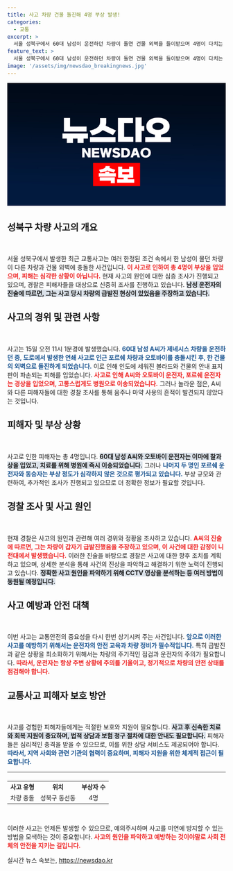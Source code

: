 ```yaml
---
title: 사고 차량 건물 돌진해 4명 부상 발생!
categories:
  - 교통
excerpt: >
  서울 성북구에서 60대 남성이 운전하던 차량이 돌연 건물 외벽을 들이받으며 4명이 다치는 사고가 발생! 급발진 주장 속, 경찰은 충격적인 사고 원인을 파헤칩니다.
feature_text: >
  서울 성북구에서 60대 남성이 운전하던 차량이 돌연 건물 외벽을 들이받으며 4명이 다치는 사고가 발생! 급발진 주장 속, 경찰은 충격적인 사고 원인을 파헤칩니다.
image: '/assets/img/newsdao_breakingnews.jpg'
---
```


<p><img src="/assets/img/newsdao_breakingnews.jpg" alt="koreaapp 속보" /></p>

<h2 data-ke-size="size26">성북구 차량 사고의 개요</h2>

<p data-ke-size="size16">&nbsp;</p>

<p>서울 성북구에서 발생한 최근 교통사고는 여러 한정된 조건 속에서 한 남성이 몰던 차량이 다른 차량과 건물 외벽에 충돌한 사건입니다. <b><span style="color: #ee2323;">이 사고로 인하여 총 4명이 부상을 입었으며, 피해는 심각한 상황이 아닙니다.</span></b> 현재 사고의 원인에 대한 심층 조사가 진행되고 있으며, 경찰은 피해자들을 대상으로 신중히 조사를 진행하고 있습니다. <b><span style="background-color: #21538527;">남성 운전자의 진술에 따르면, 그는 사고 당시 차량의 급발진 현상이 있었음을 주장하고 있습니다.</span></b></p>

<h2 data-ke-size="size26">사고의 경위 및 관련 사항</h2>

<p data-ke-size="size16">&nbsp;</p>

<p>사고는 15일 오전 11시 1분경에 발생했습니다. <b><span style="color: #1a5490;">60대 남성 A씨가 제네시스 차량을 운전하던 중, 도로에서 발생한 연쇄 사고로 인근 포르쉐 차량과 오토바이를 충돌시킨 후, 한 건물의 외벽으로 돌진하게 되었습니다.</span></b> 이로 인해 인도에 세워진 볼라드와 건물의 안내 표지판이 파손되는 피해를 입었습니다. <b><span style="color: #ee2323;">사고로 인해 A씨와 오토바이 운전자, 포르쉐 운전자는 경상을 입었으며, 고통스럽게도 병원으로 이송되었습니다.</span></b> 그러나 놀라운 점은, A씨와 다른 피해자들에 대한 경찰 조사를 통해 음주나 마약 사용의 흔적이 발견되지 않았다는 것입니다.</p>

<h2 data-ke-size="size26">피해자 및 부상 상황</h2>

<p data-ke-size="size16">&nbsp;</p>

<p>사고로 인한 피해자는 총 4명입니다. <b><span style="background-color: #21538527;">60대 남성 A씨와 오토바이 운전자는 이마에 찰과상을 입었고, 치료를 위해 병원에 즉시 이송되었습니다.</span></b> 그러나 <b><span style="color: #1a5490;">나머지 두 명인 포르쉐 운전자와 동승자는 부상 정도가 심각하지 않은 것으로 평가되고 있습니다.</span></b> 부상 규모와 관련하여, 추가적인 조사가 진행되고 있으므로 더 정확한 정보가 필요할 것입니다. </p>

<h2 data-ke-size="size26">경찰 조사 및 사고 원인</h2>

<p data-ke-size="size16">&nbsp;</p>

<p>현재 경찰은 사고의 원인과 관련해 여러 경위와 정황을 조사하고 있습니다. <b><span style="color: #ee2323;">A씨의 진술에 따르면, 그는 차량이 갑자기 급발진했음을 주장하고 있으며, 이 사건에 대한 감정이 니전대에서 발생했습니다.</span></b> 이러한 진술을 바탕으로 경찰은 사고에 대한 향후 조치를 계획하고 있으며, 상세한 분석을 통해 사건의 진상을 파악하고 해결하기 위한 노력이 진행되고 있습니다. <b><span style="background-color: #21538527;">정확한 사고 원인을 파악하기 위해 CCTV 영상을 분석하는 등 여러 방법이 동원될 예정입니다.</span></b></p>

<h2 data-ke-size="size26">사고 예방과 안전 대책</h2>

<p data-ke-size="size16">&nbsp;</p>

<p>이번 사고는 교통안전의 중요성을 다시 한번 상기시켜 주는 사건입니다. <b><span style="color: #1a5490;">앞으로 이러한 사고를 예방하기 위해서는 운전자의 안전 교육과 차량 정비가 필수적입니다.</span></b> 특히 급발진과 같은 상황을 최소화하기 위해서는 차량의 주기적인 점검과 운전자의 주의가 필요합니다. <b><span style="color: #ee2323;">따라서, 운전자는 항상 주변 상황에 주의를 기울이고, 정기적으로 차량의 안전 상태를 점검해야 합니다.</span></b></p>

<h2 data-ke-size="size26">교통사고 피해자 보호 방안</h2>

<p data-ke-size="size16">&nbsp;</p>

<p>사고를 경험한 피해자들에게는 적절한 보호와 지원이 필요합니다. <b><span style="background-color: #21538527;">사고 후 신속한 치료와 회복 지원이 중요하며, 법적 상담과 보험 청구 절차에 대한 안내도 필요합니다.</span></b> 피해자들은 심리적인 충격을 받을 수 있으므로, 이를 위한 상담 서비스도 제공되어야 합니다. <b><span style="color: #1a5490;">따라서, 지역 사회와 관련 기관의 협력이 중요하며, 피해자 지원을 위한 체계적 접근이 필요합니다.</span></b></p>

<hr>

<table style="width: 100%; margin-top: 20px;">
    <tbody>
        <tr>
            <td style="text-align: center; height: 17px;"><b>사고 유형</b></td>
            <td style="text-align: center; height: 17px;"><b>위치</b></td>
            <td style="text-align: center; height: 17px;"><b>부상자 수</b></td>
        </tr>
        <tr>
            <td style="text-align: center; height: 17px;">차량 충돌</td>
            <td style="text-align: center; height: 17px;">성북구 동선동</td>
            <td style="text-align: center; height: 17px;">4명</td>
        </tr>
    </tbody>
</table>

<p data-ke-size="size16">&nbsp;</p>

<p>이러한 사고는 언제든 발생할 수 있으므로, 예의주시하며 사고를 미연에 방지할 수 있는 방법을 모색하는 것이 중요합니다. <b><span style="color: #ee2323;">사고의 원인을 파악하고 예방하는 것이야말로 사회 전체의 안전을 지키는 길입니다.</span></b></p>
실시간 뉴스 속보는, <a href="https://newsdao.kr" rel="dofollow">https://newsdao.kr</a>


